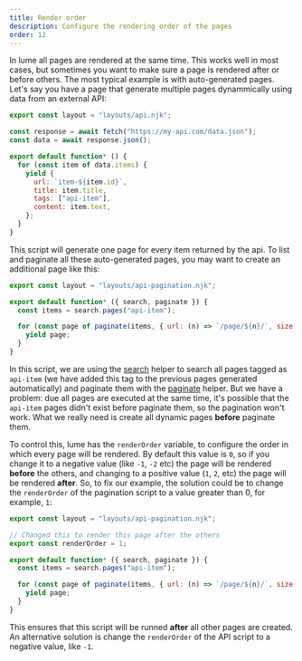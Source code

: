 ```yaml
---
title: Render order
description: Configure the rendering order of the pages
order: 12
---
```


In lume all pages are rendered at the same time. This works well in most cases,
but sometimes you want to make sure a page is rendered after or before others.
The most typical example is with auto-generated pages. Let's say you have a page
that generate multiple pages dynammically using data from an external API:

```js
export const layout = "layouts/api.njk";

const response = await fetch("https://my-api.com/data.json");
const data = await response.json();

export default function* () {
  for (const item of data.items) {
    yield {
      url: `item-${item.id}`,
      title: item.title,
      tags: ["api-item"],
      content: item.text,
    };
  }
}
```

This script will generate one page for every item returned by the api. To list
and paginate all these auto-generated pages, you may want to create an
additional page like this:

```js
export const layout = "layouts/api-pagination.njk";

export default function* ({ search, paginate }) {
  const items = search.pages("api-item");

  for (const page of paginate(items, { url: (n) => `/page/${n}/`, size: 10 })) {
    yield page;
  }
}
```

In this script, we are using the [search](searching.md) helper to search all
pages tagged as `api-item` (we have added this tag to the previous pages
generated automatically) and paginate them with the [paginate](pagination.md)
helper. But we have a problem: due all pages are executed at the same time, it's
possible that the `api-item` pages didn't exist before paginate them, so the
pagination won't work. What we really need is create all dynamic pages
**before** paginate them.

To control this, lume has the `renderOrder` variable, to configure the order in
which every page will be rendered. By default this value is `0`, so if you
change it to a negative value (like `-1`, `-2` etc) the page will be rendered
**before** the others, and changing to a positive value (`1`, `2`, etc) the page
will be rendered **after**. So, to fix our example, the solution could be to
change the `renderOrder` of the pagination script to a value greater than 0, for
example, `1`:

```js
export const layout = "layouts/api-pagination.njk";

// Changed this to render this page after the others
export const renderOrder = 1;

export default function* ({ search, paginate }) {
  const items = search.pages("api-item");

  for (const page of paginate(items, { url: (n) => `/page/${n}/`, size: 10 })) {
    yield page;
  }
}
```

This ensures that this script will be runned **after** all other pages are
created. An alternative solution is change the `renderOrder` of the API script
to a negative value, like `-1`.
